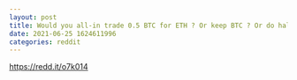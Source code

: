 ```yaml
--- 
layout: post 
title: Would you all-in trade 0.5 BTC for ETH ? Or keep BTC ? Or do half half ? Thank you 
date: 2021-06-25 1624611996 
categories: reddit 
--- 
```

https://redd.it/o7k014